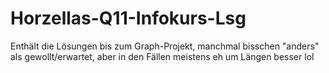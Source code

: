 # Horzellas-Q11-Infokurs-Lsg

Enthält die Lösungen bis zum Graph-Projekt, manchmal bisschen "anders" als gewollt/erwartet, aber in den Fällen meistens eh um Längen besser lol
